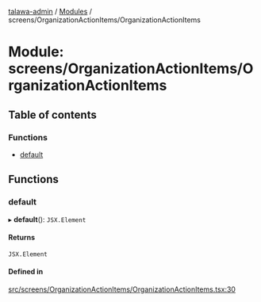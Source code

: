 [talawa-admin](../README.md) / [Modules](../modules.md) / screens/OrganizationActionItems/OrganizationActionItems

# Module: screens/OrganizationActionItems/OrganizationActionItems

## Table of contents

### Functions

- [default](screens_OrganizationActionItems_OrganizationActionItems.md#default)

## Functions

### default

▸ **default**(): `JSX.Element`

#### Returns

`JSX.Element`

#### Defined in

[src/screens/OrganizationActionItems/OrganizationActionItems.tsx:30](https://github.com/chandel-aman/talawa-admin/blob/99e6195/src/screens/OrganizationActionItems/OrganizationActionItems.tsx#L30)
